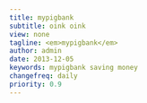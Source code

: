 ```yaml
---
title: mypigbank
subtitle: oink oink
view: none
tagline: <em>mypigbank</em>
author: admin
date: 2013-12-05
keywords: mypigbank saving money
changefreq: daily
priority: 0.9
---
```

